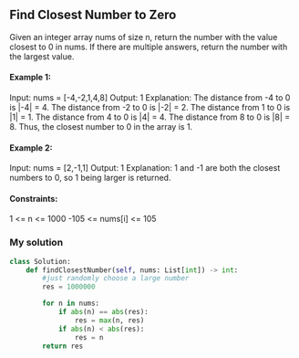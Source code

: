 ## Find Closest Number to Zero

Given an integer array nums of size n, return the number with the value closest to 0 in nums. If there are multiple answers, return the number with the largest value.

#### Example 1:

Input: nums = [-4,-2,1,4,8]
Output: 1
Explanation:
The distance from -4 to 0 is |-4| = 4.
The distance from -2 to 0 is |-2| = 2.
The distance from 1 to 0 is |1| = 1.
The distance from 4 to 0 is |4| = 4.
The distance from 8 to 0 is |8| = 8.
Thus, the closest number to 0 in the array is 1.

#### Example 2:

Input: nums = [2,-1,1]
Output: 1
Explanation: 1 and -1 are both the closest numbers to 0, so 1 being larger is returned.

#### Constraints:

1 <= n <= 1000
-105 <= nums[i] <= 105

### My solution

```python
class Solution:
    def findClosestNumber(self, nums: List[int]) -> int:
        #just randomly choose a large number
        res = 1000000

        for n in nums:
            if abs(n) == abs(res):
                res = max(n, res)
            if abs(n) < abs(res):
                res = n
        return res
```
